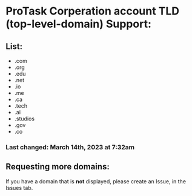 # ProTask Corperation account TLD (top-level-domain) Support: 

## List: 
* .com
* .org
* .edu
* .net
* .io
* .me
* .ca
* .tech
* .ai
* .studios
* .gov
* .co

### Last changed: March 14th, 2023 at 7:32am

## Requesting more domains:

If you have a domain that is **not** displayed, please create an Issue, in the Issues tab.
